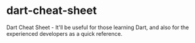 # dart-cheat-sheet
Dart Cheat Sheet - It'll be useful for those learning Dart, and also for the experienced developers as a quick reference.
